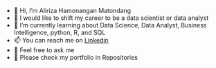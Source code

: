 - 👋 Hi, I’m Aliriza Hamonangan Matondang 
- 🔭 I would like to shift my career to be a data scientist or data analyst
- 🤖 I’m currently learning about Data Science, Data Analyst, Business Intelligence, python, R, and SQL
- 📫 You can reach me on [Linkedin](https://www.linkedin.com/in/alirizahm/)
- 💬 Feel free to ask me 
- 👀 Please check my portfolio in Repositories

